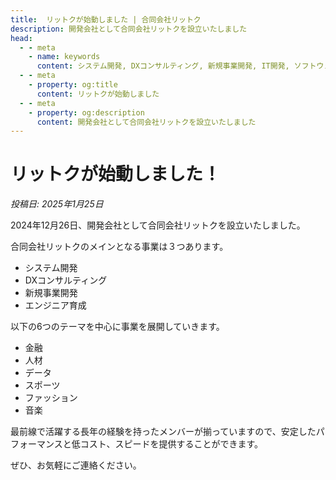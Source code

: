 ```yaml
---
title:  リットクが始動しました | 合同会社リットク
description: 開発会社として合同会社リットクを設立いたしました
head:
  - - meta
    - name: keywords
      content: システム開発, DXコンサルティング, 新規事業開発, IT開発, ソフトウェア開発, アプリケーション開発, デジタルトランスフォーメーション, DX支援, ビジネス開発, スタートアップ支援
  - - meta
    - property: og:title
      content: リットクが始動しました
  - - meta
    - property: og:description
      content: 開発会社として合同会社リットクを設立いたしました
---
```


# リットクが始動しました！

*投稿日: 2025年1月25日*

2024年12月26日、開発会社として合同会社リットクを設立いたしました。

合同会社リットクのメインとなる事業は３つあります。

- システム開発
- DXコンサルティング
- 新規事業開発
- エンジニア育成

以下の6つのテーマを中心に事業を展開していきます。

- 金融
- 人材
- データ
- スポーツ
- ファッション
- 音楽


最前線で活躍する長年の経験を持ったメンバーが揃っていますので、安定したパフォーマンスと低コスト、スピードを提供することができます。

ぜひ、お気軽にご連絡ください。
